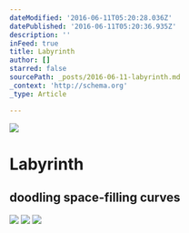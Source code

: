 ```yaml
---
dateModified: '2016-06-11T05:20:28.036Z'
datePublished: '2016-06-11T05:20:36.935Z'
description: ''
inFeed: true
title: Labyrinth
author: []
starred: false
sourcePath: _posts/2016-06-11-labyrinth.md
_context: 'http://schema.org'
_type: Article

---
```

![](https://the-grid-user-content.s3-us-west-2.amazonaws.com/e7d9027b-a261-4723-8277-4d9ff4456fc6.jpg)

# Labyrinth

## doodling space-filling curves
![](https://the-grid-user-content.s3-us-west-2.amazonaws.com/df2123b7-998e-41c3-ac5c-dd0ef5f510e6.jpg)
![](https://s3-us-west-2.amazonaws.com/the-grid-img/p/635ce4844a2198bd7daeb2e9f9c17f5a2018dd65.jpg)
![](https://the-grid-user-content.s3-us-west-2.amazonaws.com/3fdc65f6-a0b6-4552-b86d-db634d888cdc.jpg)